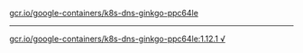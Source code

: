 [gcr.io/google-containers/k8s-dns-ginkgo-ppc64le](https://hub.docker.com/r/anjia0532/k8s-dns-ginkgo-ppc64le/tags/) 

----
[gcr.io/google-containers/k8s-dns-ginkgo-ppc64le:1.12.1 √](https://hub.docker.com/r/anjia0532/k8s-dns-ginkgo-ppc64le/tags/)

